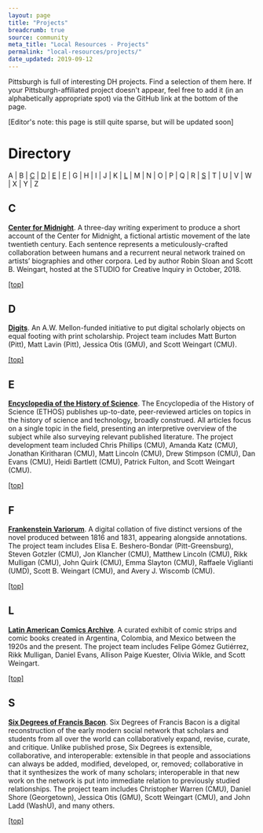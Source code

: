 ```yaml
---
layout: page
title: "Projects"
breadcrumb: true
source: community
meta_title: "Local Resources - Projects"
permalink: "local-resources/projects/"
date_updated: 2019-09-12
---
```

Pittsburgh is full of interesting DH projects. Find a selection of them here. If your Pittsburgh-affiliated project doesn't appear, feel free to add it (in an alphabetically appropriate spot) via the GitHub link at the bottom of the page.

\[Editor's note: this page is still quite sparse, but will be updated soon\]

# Directory
A | B | [C](c#) | [D](#d) | [E](#e) | [F](#f) | G | H | I | J | K | [L](#l) | M | N | O | P | Q | R | [S](#s) | T | U | V | W | X | Y | Z

## C

[**Center for Midnight**](https://www.robinsloan.com/center-for-midnight/). A three-day writing experiment to produce a short account of the Center for Midnight, a fictional artistic movement of the late twentieth century. Each sentence represents a meticulously-crafted collaboration between humans and a recurrent neural network trained on artists’ biographies and other corpora. Led by author Robin Sloan and Scott B. Weingart, hosted at the STUDIO for Creative Inquiry in October, 2018.

[[top]](#directory)

## D

[**Digits**](https://digits.pub/about/). An A.W. Mellon-funded initiative to put digital scholarly objects on equal footing with print scholarship. Project team includes Matt Burton (Pitt), Matt Lavin (Pitt), Jessica Otis (GMU), and Scott Weingart (CMU).

[[top]](#directory)

## E

[**Encyclopedia of the History of Science**](https://histofsci.org). The Encyclopedia of the History of Science (ETHOS) publishes up-to-date, peer-reviewed articles on topics in the history of science and technology, broadly construed. All articles focus on a single topic in the field, presenting an interpretive overview of the subject while also surveying relevant published literature. The project development team included Chris Phillips (CMU), Amanda Katz (CMU), Jonathan Kiritharan (CMU), Matt Lincoln (CMU), Drew Stimpson (CMU), Dan Evans (CMU), Heidi Bartlett (CMU), Patrick Fulton, and Scott Weingart (CMU).

[[top]](#directory)

## F

[**Frankenstein Variorum**](https://pghfrankenstein.github.io/Pittsburgh_Frankenstein/). A digital collation of five distinct versions of the novel produced between 1816 and 1831, appearing alongside annotations. The project team includes Elisa E. Beshero-Bondar (Pitt-Greensburg), Steven Gotzler (CMU), Jon Klancher (CMU), Matthew Lincoln (CMU), Rikk Mulligan (CMU), John Quirk (CMU), Emma Slayton (CMU), Raffaele Viglianti (UMD), Scott B. Weingart (CMU), and Avery J. Wiscomb (CMU).

[[top]](#directory)

## L

[**Latin American Comics Archive**](http://mlrcdev.hss.cmu.edu/omeka/). A curated exhibit of comic strips and comic books created in Argentina, Colombia, and Mexico between the 1920s and the present. The project team includes Felipe Gómez Gutiérrez, Rikk Mulligan, Daniel Evans, Allison Paige Kuester, Olivia Wikle, and Scott Weingart. 

[[top]](#directory)

## S

[**Six Degrees of Francis Bacon**](http://sixdegreesoffrancisbacon.com). Six Degrees of Francis Bacon is a digital reconstruction of the early modern social network that scholars and students from all over the world can collaboratively expand, revise, curate, and critique. Unlike published prose, Six Degrees is extensible, collaborative, and interoperable: extensible in that people and associations can always be added, modified, developed, or, removed; collaborative in that it synthesizes the work of many scholars; interoperable in that new work on the network is put into immediate relation to previously studied relationships. The project team includes Christopher Warren (CMU), Daniel Shore (Georgetown), Jessica Otis (GMU), Scott Weingart (CMU), and John Ladd (WashU), and many others.

[[top]](#directory)
